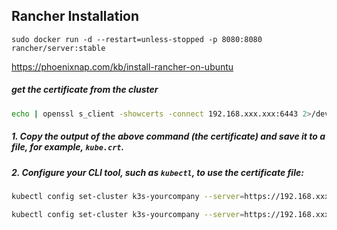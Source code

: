 ## Rancher Installation

```
sudo docker run -d --restart=unless-stopped -p 8080:8080 rancher/server:stable
```


https://phoenixnap.com/kb/install-rancher-on-ubuntu

##### get the certificate from the cluster
```bash
echo | openssl s_client -showcerts -connect 192.168.xxx.xxx:6443 2>/dev/null | openssl x509 -outform PEM
```

##### 1.  Copy the output of the above command (the certificate) and save it to a file, for example, `kube.crt`.
##### 2. Configure your CLI tool, such as `kubectl`, to use the certificate file:
```bash
kubectl config set-cluster k3s-yourcompany --server=https://192.168.xxx.xxx:6443 --certificate-authority=/root/.vault/kube.crt
```

```bash
kubectl config set-cluster k3s-yourcompany --server=https://192.168.xxx.xxx:6443 --certificate-authority=/root/.vault/kube.crt
```
